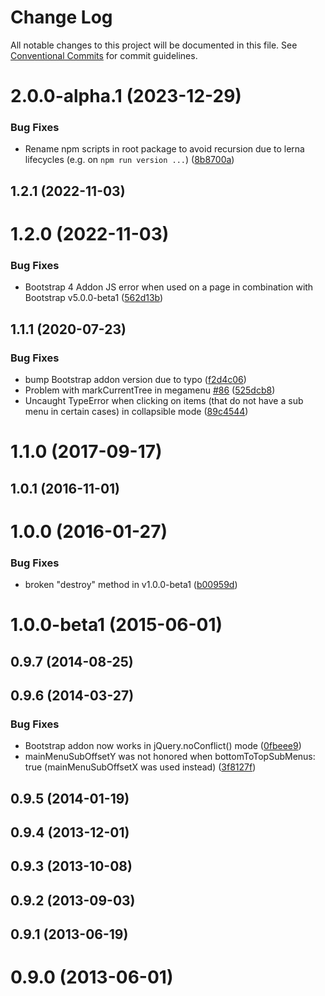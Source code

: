 # Change Log

All notable changes to this project will be documented in this file.
See [Conventional Commits](https://conventionalcommits.org) for commit guidelines.

# 2.0.0-alpha.1 (2023-12-29)


### Bug Fixes

* Rename npm scripts in root package to avoid recursion due to lerna lifecycles (e.g. on `npm run version ...`) ([8b8700a](https://github.com/vadikom/smartmenus/commit/8b8700a987f2fae5f9aff4ec30b8af53c6fafab8))



## 1.2.1 (2022-11-03)



# 1.2.0 (2022-11-03)


### Bug Fixes

* Bootstrap 4 Addon JS error when used on a page in combination with Bootstrap v5.0.0-beta1 ([562d13b](https://github.com/vadikom/smartmenus/commit/562d13b688cd9f271ede15efc7f5b34527331384))



## 1.1.1 (2020-07-23)


### Bug Fixes

* bump Bootstrap addon version due to typo ([f2d4c06](https://github.com/vadikom/smartmenus/commit/f2d4c06f7b6005fbb549cd28369977a9cd0af433))
* Problem with markCurrentTree in megamenu [#86](https://github.com/vadikom/smartmenus/issues/86) ([525dcb8](https://github.com/vadikom/smartmenus/commit/525dcb824591befcbd2f52c53dd7546c61109a81))
* Uncaught TypeError when clicking on items (that do not have a sub menu in certain cases) in collapsible mode ([89c4544](https://github.com/vadikom/smartmenus/commit/89c4544eb75eaf4cb12b8d822fcd2ff74b93613c))



# 1.1.0 (2017-09-17)



## 1.0.1 (2016-11-01)



# 1.0.0 (2016-01-27)


### Bug Fixes

* broken "destroy" method in v1.0.0-beta1 ([b00959d](https://github.com/vadikom/smartmenus/commit/b00959d871413a9013a27b3792a8f683ee05b446))



# 1.0.0-beta1 (2015-06-01)



## 0.9.7 (2014-08-25)



## 0.9.6 (2014-03-27)


### Bug Fixes

* Bootstrap addon now works in jQuery.noConflict() mode ([0fbeee9](https://github.com/vadikom/smartmenus/commit/0fbeee9e1aa0dfd52b801694ed593d43e23aede8))
* mainMenuSubOffsetY was not honored when bottomToTopSubMenus: true (mainMenuSubOffsetX was used instead) ([3f8127f](https://github.com/vadikom/smartmenus/commit/3f8127f089140fc8f608c646f71004872a1474b6))



## 0.9.5 (2014-01-19)



## 0.9.4 (2013-12-01)



## 0.9.3 (2013-10-08)



## 0.9.2 (2013-09-03)



## 0.9.1 (2013-06-19)



# 0.9.0 (2013-06-01)

